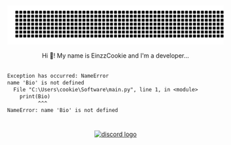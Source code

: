 ![gitartwork](gitartwork.svg)
<p align="center">Hi 👋! My name is EinzzCookie and I'm a developer...</p>
<p align="center">
<pre><code>
Exception has occurred: NameError
name 'Bio' is not defined
  File "C:\Users\cookie\Software\main.py", line 1, in &lt;module&gt;
    print(Bio)
          ^^^
NameError: name 'Bio' is not defined
</code></pre>
</p>

###

<br clear="both">

<div align="center">
  <a href="https://discordapp.com/users/672737796699455492" target="_blank">
    <img src="https://raw.githubusercontent.com/maurodesouza/profile-readme-generator/master/src/assets/icons/social/discord/default.svg" width="52" height="40" alt="discord logo"  />
  </a>
</div>

###
